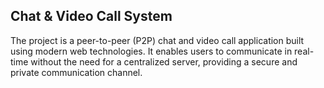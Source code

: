 ## Chat & Video Call System

The project is a peer-to-peer (P2P) chat and video call application built using modern web technologies. It enables users to communicate in real-time without the need for a centralized server, providing a secure and private communication channel.
